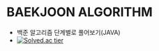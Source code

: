 # BAEKJOON ALGORITHM

* 백준 알고리즘 단계별로 풀어보기(JAVA)
* [![Solved.ac tier](http://mazassumnida.wtf/api/pastel/generate_badge?boj=dtg9811)](https://solved.ac/dtg9811)






